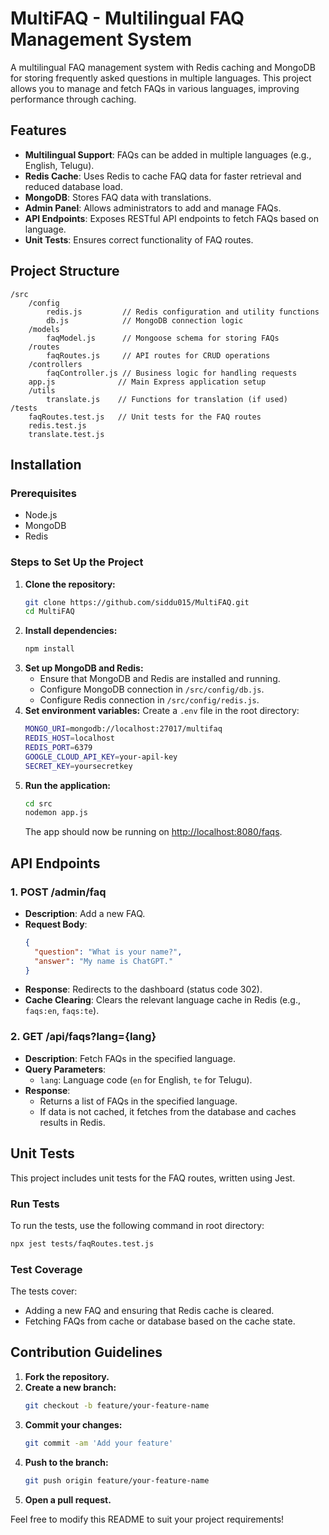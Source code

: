 # MultiFAQ - Multilingual FAQ Management System

A multilingual FAQ management system with Redis caching and MongoDB for storing frequently asked questions in multiple languages. This project allows you to manage and fetch FAQs in various languages, improving performance through caching.

## Features
- **Multilingual Support**: FAQs can be added in multiple languages (e.g., English, Telugu).
- **Redis Cache**: Uses Redis to cache FAQ data for faster retrieval and reduced database load.
- **MongoDB**: Stores FAQ data with translations.
- **Admin Panel**: Allows administrators to add and manage FAQs.
- **API Endpoints**: Exposes RESTful API endpoints to fetch FAQs based on language.
- **Unit Tests**: Ensures correct functionality of FAQ routes.

## Project Structure
```
/src
    /config
        redis.js         // Redis configuration and utility functions
        db.js            // MongoDB connection logic
    /models
        faqModel.js      // Mongoose schema for storing FAQs
    /routes
        faqRoutes.js     // API routes for CRUD operations
    /controllers
        faqController.js // Business logic for handling requests
    app.js              // Main Express application setup
    /utils
        translate.js    // Functions for translation (if used)
/tests
    faqRoutes.test.js   // Unit tests for the FAQ routes
    redis.test.js 
    translate.test.js
```

## Installation
### Prerequisites
- Node.js
- MongoDB
- Redis

### Steps to Set Up the Project
1. **Clone the repository:**
   ```sh
   git clone https://github.com/siddu015/MultiFAQ.git
   cd MultiFAQ
   ```
2. **Install dependencies:**
   ```sh
   npm install
   ```
3. **Set up MongoDB and Redis:**
    - Ensure that MongoDB and Redis are installed and running.
    - Configure MongoDB connection in `/src/config/db.js`.
    - Configure Redis connection in `/src/config/redis.js`.
4. **Set environment variables:**
   Create a `.env` file in the root directory:
   ```sh
   MONGO_URI=mongodb://localhost:27017/multifaq
   REDIS_HOST=localhost
   REDIS_PORT=6379
   GOOGLE_CLOUD_API_KEY=your-apil-key
   SECRET_KEY=yoursecretkey
   ```
5. **Run the application:**
   ```sh
   cd src
   nodemon app.js
   ```
   The app should now be running on [http://localhost:8080/faqs](http://localhost:8080/faqs).

## API Endpoints
### 1. **POST /admin/faq**
- **Description**: Add a new FAQ.
- **Request Body**:
  ```json
  {
    "question": "What is your name?",
    "answer": "My name is ChatGPT."
  }
  ```
- **Response**: Redirects to the dashboard (status code 302).
- **Cache Clearing**: Clears the relevant language cache in Redis (e.g., `faqs:en`, `faqs:te`).

### 2. **GET /api/faqs?lang={lang}**
- **Description**: Fetch FAQs in the specified language.
- **Query Parameters**:
    - `lang`: Language code (`en` for English, `te` for Telugu).
- **Response**:
    - Returns a list of FAQs in the specified language.
    - If data is not cached, it fetches from the database and caches results in Redis.

## Unit Tests
This project includes unit tests for the FAQ routes, written using Jest.

### Run Tests
To run the tests, use the following command in root directory:
```sh
npx jest tests/faqRoutes.test.js
```

### Test Coverage
The tests cover:
- Adding a new FAQ and ensuring that Redis cache is cleared.
- Fetching FAQs from cache or database based on the cache state.

## Contribution Guidelines
1. **Fork the repository.**
2. **Create a new branch:**
   ```sh
   git checkout -b feature/your-feature-name
   ```
3. **Commit your changes:**
   ```sh
   git commit -am 'Add your feature'
   ```
4. **Push to the branch:**
   ```sh
   git push origin feature/your-feature-name
   ```
5. **Open a pull request.**

Feel free to modify this README to suit your project requirements!

